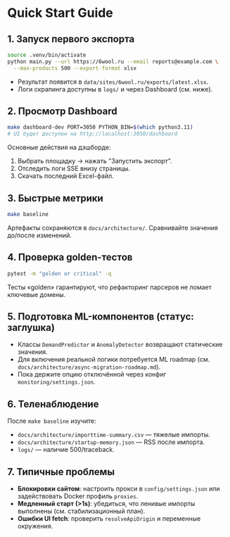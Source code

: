 # Quick Start Guide

## 1. Запуск первого экспорта

```bash
source .venv/bin/activate
python main.py --url https://6wool.ru --email reports@example.com \
  --max-products 500 --export-format xlsx
```

- Результат появится в `data/sites/6wool.ru/exports/latest.xlsx`.
- Логи скрапинга доступны в `logs/` и через Dashboard (см. ниже).

## 2. Просмотр Dashboard

```bash
make dashboard-dev PORT=3050 PYTHON_BIN=$(which python3.11)
# UI будет доступен на http://localhost:3050/dashboard
```

Основные действия на дэшборде:

1. Выбрать площадку → нажать "Запустить экспорт".
2. Отследить логи SSE внизу страницы.
3. Скачать последний Excel-файл.

## 3. Быстрые метрики

```bash
make baseline
```

Артефакты сохраняются в `docs/architecture/`. Сравнивайте значения до/после изменений.

## 4. Проверка golden-тестов

```bash
pytest -m "golden or critical" -q
```

Тесты «golden» гарантируют, что рефакторинг парсеров не ломает ключевые домены.

## 5. Подготовка ML-компонентов (статус: заглушка)

- Классы `DemandPredictor` и `AnomalyDetector` возвращают статические значения.
- Для включения реальной логики потребуется ML roadmap (см. `docs/architecture/async-migration-roadmap.md`).
- Пока держите опцию отключённой через конфиг `monitoring/settings.json`.

## 6. Теленаблюдение

После `make baseline` изучите:

- `docs/architecture/importtime-summary.csv` — тяжелые импорты.
- `docs/architecture/startup-memory.json` — RSS после импорта.
- `logs/` — наличие 500/traceback.

## 7. Типичные проблемы

- **Блокировки сайтом**: настроить прокси в `config/settings.json` или задействовать Docker профиль `proxies`.
- **Медленный старт (>1s)**: убедиться, что ленивые импорты выполнены (см. стабилизационный план).
- **Ошибки UI fetch**: проверить `resolveApiOrigin` и переменные окружения.
